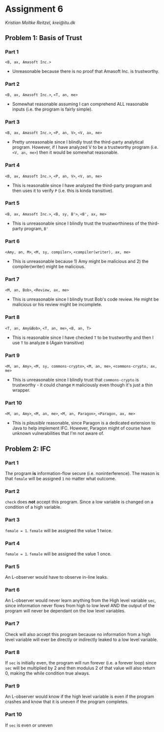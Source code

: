 # Assignment 6

_Kristian Moltke Reitzel, krei@itu.dk_

## Problem 1: Basis of Trust

### Part 1
`<B, ax, Amasoft Inc.>`
- Unreasonable because there is no proof that Amasoft Inc. is trustworthy.
### Part 2
`<B, ax, Amasoft Inc.>`, `<T, an, me>`
- Somewhat reasonable assuming I can comprehend ALL reasonable inputs (i.e. the program is fairly simple).
### Part 3
`<B, ax, Amasoft Inc.>`, `<P, an, V>`, `<V, ax, me>`
- Pretty unreasonable since I blindly trust the third-party analytical program. However, if I have analyzed V to be a trustworthy program (i.e. `<V, an, me>`) then it would be somewhat reasonable.
### Part 4
`<B, ax, Amasoft Inc.>`, `<P, an, V>`, `<V, an, me>`
- This is reasonable since I have analyzed the third-party program and then uses it to verify `P` (i.e. this is kinda transitive).
### Part 5
`<B, ax, Amasoft Inc.>`, `<B, sy, B'>`, `<B', ax, me>`
- This is unreasonable since I blindly trust the trustworthiness of the third-party program, `B'`
### Part 6
`<Amy, an, M>`, `<M, sy, compiler>`, `<compiler(writer), ax, me>`
- This is unreasonable because 1) Amy might be malicious and 2) the compiler(writer) might be malicious.
### Part 7
`<M, an, Bob>`, `<Review, ax, me>`
- This is unreasonable since I blindly trust Bob's code review. He might be malicious or his review might be incomplete.
### Part 8
`<T, an, Amy&Bob>`, `<T, an, me>`, `<B, an, T>`
- This is reasonable since I have checked `T` to be trustworthy and then I use `T` to analyze `B` (Again transitive)
### Part 9
`<M, an, Amy>`, `<M, sy, commons-crypto>`, `<M, an, me>`, `<commons-crypto, ax, me>`
- This is unreasonable since I blindly trust that `commons-crypto` is trustworthy - it could change `M` maliciously even though it's just a thin wrapper.
### Part 10
`<M, an, Amy>`, `<M, an, me>`, `<M, an, Paragon>`, `<Paragon, ax, me>`
- This is _plausible_ reasonable, since Paragon is a dedicated extension to Java to help implement IFC. However, Paragon might of course have unknown vulnerabilities that I'm not aware of.

## Problem 2: IFC

### Part 1
The program **is** information-flow secure (i.e. noninterference). The reason is that `female` will be assigned `1` no matter what outcome.
### Part 2
`check` does **not** accept this program. Since a low variable is changed on a condition of a high variable.
### Part 3
`female = 1`. `female` will be assigned the value 1 twice.
### Part 4
`female = 1`. `female` will be assigned the value 1 once.
### Part 5
An L-observer would have to observe in-line leaks. 
### Part 6
An L-observer would never learn anything from the High level variable `sec`, since information never flows from high to low level AND the output of the program will never be dependant on the low level variables.
### Part 7
Check will also accept this program because no information from a high level variable will ever be directly or indirectly leaked to a low level variable.
### Part 8
If `sec` is initially even, the program will run forever (i.e. a forever loop) since `sec` will be multiplied by 2 and then modulus 2 of that value will also return 0, making the while condition true always.
### Part 9
An L-observer would know if the high level variable is even if the program crashes and know that it is uneven if the program completes.
### Part 10
If `sec` is even or uneven

